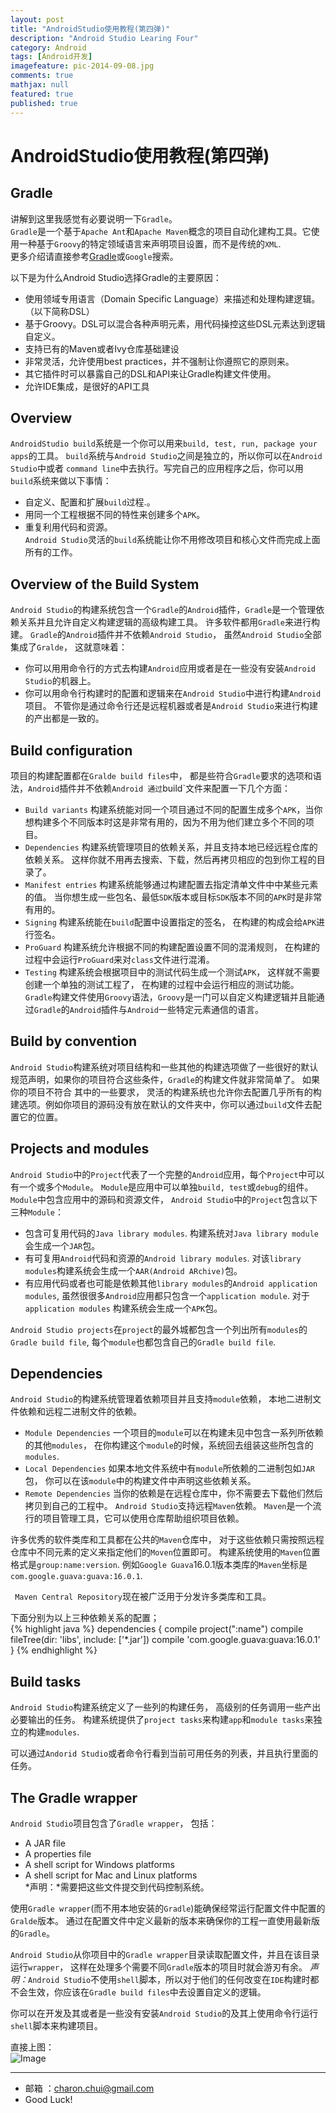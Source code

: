 ```yaml
---
layout: post
title: "AndroidStudio使用教程(第四弹)"
description: "Android Studio Learing Four"
category: Android
tags: [Android开发]
imagefeature: pic-2014-09-08.jpg
comments: true
mathjax: null
featured: true
published: true
---
```


AndroidStudio使用教程(第四弹)
===

Gradle
---

讲解到这里我感觉有必要说明一下`Gradle`。       
`Gradle`是一个基于`Apache Ant`和`Apache Maven`概念的项目自动化建构工具。它使用一种基于`Groovy`的特定领域语言来声明项目设置，而不是传统的`XML`.      
更多介绍请直接参考[Gradle](http://www.gradle.org/)或`Google`搜索。

以下是为什么Android Studio选择Gradle的主要原因：   
- 使用领域专用语言（Domain Specific Language）来描述和处理构建逻辑。（以下简称DSL）
- 基于Groovy。DSL可以混合各种声明元素，用代码操控这些DSL元素达到逻辑自定义。
- 支持已有的Maven或者Ivy仓库基础建设
- 非常灵活，允许使用best practices，并不强制让你遵照它的原则来。
- 其它插件时可以暴露自己的DSL和API来让Gradle构建文件使用。
- 允许IDE集成，是很好的API工具

Overview
---

`AndroidStudio build`系统是一个你可以用来`build, test, run, package your apps`的工具。 `build`系统与`Android Studio`之间是独立的，所以你可以在`Android Studio`中或者
`command line`中去执行。写完自己的应用程序之后，你可以用`build`系统来做以下事情：　　　　　
- 自定义、配置和扩展`build`过程.。     
- 用同一个工程根据不同的特性来创建多个`APK`。    
- 重复利用代码和资源。    
`Android Studio`灵活的`build`系统能让你不用修改项目和核心文件而完成上面所有的工作。 

Overview of the Build System
---

`Android Studio`的构建系统包含一个`Gradle`的`Android`插件，`Gradle`是一个管理依赖关系并且允许自定义构建逻辑的高级构建工具。 许多软件都用`Gradle`来进行构建。
`Gradle`的`Android`插件并不依赖`Android Studio`， 虽然`Android Studio`全部集成了`Gralde`， 这就意味着：　　　　    
- 你可以用用命令行的方式去构建`Android`应用或者是在一些没有安装`Android Studio`的机器上。
- 你可以用命令行构建时的配置和逻辑来在`Android Studio`中进行构建`Android`项目。 
不管你是通过命令行还是远程机器或者是`Android Studio`来进行构建的产出都是一致的。 

Build configuration
---

项目的构建配置都在`Gralde build files`中， 都是些符合`Gradle`要求的选项和语法，`Android`插件并不依赖`Android
通过`build`文件来配置一下几个方面：      
- `Build variants` 构建系统能对同一个项目通过不同的配置生成多个`APK`，当你想构建多个不同版本时这是非常有用的，因为不用为他们建立多个不同的项目。    
- `Dependencies` 构建系统管理项目的依赖关系，并且支持本地已经远程仓库的依赖关系。 这样你就不用再去搜索、下载，然后再拷贝相应的包到你工程的目录了。 
- `Manifest entries` 构建系统能够通过构建配置去指定清单文件中中某些元素的值。 当你想生成一些包名、最低`SDK`版本或目标`SDK`版本不同的`APK`时是非常有用的。
- `Signing` 构建系统能在`build`配置中设置指定的签名， 在构建的构成会给`APK`进行签名。 
- `ProGuard` 构建系统允许根据不同的构建配置设置不同的混淆规则， 在构建的过程中会运行`ProGuard`来对`class`文件进行混淆。 
- `Testing` 构建系统会根据项目中的测试代码生成一个测试`APK`， 这样就不需要创建一个单独的测试工程了， 在构建的过程中会运行相应的测试功能。 
`Gradle`构建文件使用`Groovy`语法，`Groovy`是一门可以自定义构建逻辑并且能通过`Gradle`的`Android`插件与`Android`一些特定元素通信的语言。 

Build by convention
---

`Android Studio`构建系统对项目结构和一些其他的构建选项做了一些很好的默认规范声明，如果你的项目符合这些条件，`Gradle`的构建文件就非常简单了。 如果你的项目不符合
其中的一些要求， 灵活的构建系统也允许你去配置几乎所有的构建选项。例如你项目的源码没有放在默认的文件夹中，你可以通过`build`文件去配置它的位置。 

Projects and modules
---

`Android Studio`中的`Project`代表了一个完整的`Android`应用，每个`Project`中可以有一个或多个`Module`。 `Module`是应用中可以单独`build, test`或`debug`的组件。 
`Module`中包含应用中的源码和资源文件， `Android Studio`中的`Project`包含以下三种`Module`：     
- 包含可复用代码的`Java library modules`. 构建系统对`Java library module`会生成一个`JAR`包。 
- 有可复用`Android`代码和资源的`Android library modules`. 对该`library modules`构建系统会生成一个`AAR(Android ARchive)`包。
- 有应用代码或者也可能是依赖其他`library modules`的`Android application modules`, 虽然很很多`Android`应用都只包含一个`application module`. 对于`application modules`
构建系统会生成一个`APK`包。 

`Android Studio projects`在`project`的最外城都包含一个列出所有`modules`的`Gradle build file`, 每个`module`也都包含自己的`Gradle build file`.      

Dependencies
---

`Android Studio`的构建系统管理着依赖项目并且支持`module`依赖，  本地二进制文件依赖和远程二进制文件的依赖。 

- `Module Dependencies`
一个项目的`module`可以在构建未见中包含一系列所依赖的其他`modules`， 在你构建这个`module`的时候，系统回去组装这些所包含的`modules`. 
- `Local Dependencies`
如果本地文件系统中有`module`所依赖的二进制包如`JAR`包， 你可以在该`module`中的构建文件中声明这些依赖关系。 
- `Remote Dependencies`
当你的依赖是在远程仓库中，你不需要去下载他们然后拷贝到自己的工程中。 `Android Studio`支持远程`Maven`依赖。 `Maven`是一个流行的项目管理工具，它可以使用仓库帮助组织项目依赖。         

许多优秀的软件类库和工具都在公共的`Maven`仓库中， 对于这些依赖只需按照远程仓库中不同元素的定义来指定他们的`Moven`位置即可。 构建系统使用的`Maven`位置格式是`group:name:version`. 例如`Google Guava`16.0.1版本类库的`Maven`坐标是
`com.google.guava:guava:16.0.1`.      

` Maven Central Repository`现在被广泛用于分发许多类库和工具。 

下面分别为以上三种依赖关系的配置；   
{% highlight java %}
dependencies {
compile project(":name")
compile fileTree(dir: 'libs', include: ['*.jar'])
compile 'com.google.guava:guava:16.0.1'
}
{% endhighlight %}

Build tasks
---

`Android Studio`构建系统定义了一些列的构建任务， 高级别的任务调用一些产出必要输出的任务。 构建系统提供了`project tasks`来构建`app`和`module tasks`来独立的构建`modules`.          

可以通过`Andorid Studio`或者命令行看到当前可用任务的列表，并且执行里面的任务。 

The Gradle wrapper
---

`Android Studio`项目包含了`Gradle wrapper`， 包括：　　　　　
- A JAR file     
- A properties file      
- A shell script for Windows platforms    
- A shell script for Mac and Linux platforms        
*声明：*需要把这些文件提交到代码控制系统。         

使用`Gradle wrapper`(而不用本地安装的`Gradle`)能确保经常运行配置文件中配置的`Gralde`版本。 通过在配置文件中定义最新的版本来确保你的工程一直使用最新版的`Gradle`。 

`Android Studio`从你项目中的`Gradle wrapper`目录读取配置文件，并且在该目录运行`wrapper`， 这样在处理多个需要不同`Gradle`版本的项目时就会游刃有余。 
*声明：*`Android Studio`不使用`shell`脚本，所以对于他们的任何改变在`IDE`构建时都不会生效，你应该在`Gradle build files`中去设置自定义的逻辑。       

你可以在开发及其或者是一些没有安装`Android Studio`的及其上使用命令行运行`shell`脚本来构建项目。   

直接上图：   
![Image](https://github.com/CharonChui/AndroidNote/blob/master/Pic/AndroidStudio_4_1.png?raw=true)	            

---

- 邮箱 ：charon.chui@gmail.com  
- Good Luck! 
